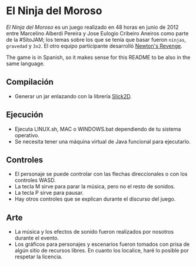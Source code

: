 El Ninja del Moroso
===================

*El Ninja del Moroso* es un juego realizado en 48 horas en junio de 2012 entre Marcelino Alberdi Pereira y Jose Eulogio Cribeiro Aneiros como parte de la #SitoJAM; los temas sobre los que se tenía que basar fueron `ninjas`, `gravedad` y `3x2`. El otro equipo participante desarrolló [Newton's Revenge](https://github.com/jrgdiz/NewtonsRevenge).

The game is in Spanish, so it makes sense for this README to be also in the same language.

Compilación
-----------

- Generar un jar enlazando con la librería [Slick2D](http://slick.ninjacave.com/).

Ejecución
---------

- Ejecuta LINUX.sh, MAC o WINDOWS.bat dependiendo de tu sistema operativo.
- Se necesita tener una máquina virtual de Java funcional para ejecutarlo.

Controles
---------

- El personaje se puede controlar con las flechas direccionales o con los controles WASD.
- La tecla M sirve para parar la música, pero no el resto de sonidos.
- La tecla P sirve para pausar.
- Hay otros controles que se explican durante el discurso del juego.

Arte
----

- La música y los efectos de sonido fueron realizados por nosotros durante el evento.
- Los gráficos para personajes y escenarios fueron tomados con prisa de algún sitio de recursos libres. En cuanto los localice, haré lo posible por respetar la licencia.
